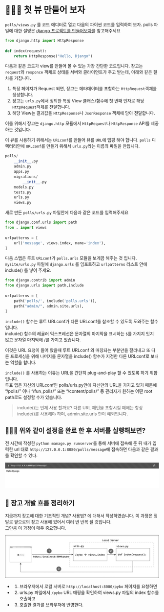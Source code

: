 # 🧑🏻‍💻 첫 뷰 만들어 보자

`polls/views.py` 를 코드 에디터로 열고 다음의 파이썬 코드를 입력하여 보자. polls 파일에 대한 설명은 <a href="https://github.com/ohyuchan123/Django-RoadMap/blob/master/%EC%9E%A5%EA%B3%A0%EC%9D%98%20%EA%B8%B0%EC%B4%88/django%20%ED%94%84%EB%A1%9C%EC%A0%9D%ED%8A%B8%EB%A5%BC%20%EB%A7%8C%EB%93%A4%EC%96%B4%EB%B3%B4%EC%9E%90.md#-%ED%94%84%EB%A1%9C%EC%A0%9D%ED%8A%B8-%EC%83%9D%EC%84%B1-%ED%95%B4%EB%B3%B4%EA%B8%B0">django 프로젝트를 만들어보자</a>를 참고해주세요

```python
from django.http import HttpResponse

def index(request):
    return HttpResponse("Hello, Django")
```

다음과 같은 코드가 view를 만들어 볼 수 있는 가장 간단한 코드입니다. 장고는 `request`와 `responce` 객체로 상태를 서버와 클라이언트가 주고 받는데, 아래와 같은 절차를 거칩니다.

1. 특정 페이지가 Request 되면, 장고는 메타데이터를 포함하는 `HttpRequest`객체를 생성합니다.
2. 장고는 `urls.py`에서 정의한 특정 View 클래스/함수에 첫 번째 인자로 해당 `HttpRequest`객체를 전달합니다.
3. 해당 View는 결과값을 `HttpResponse`나 `JsonResponse` 객체에 담아 전달합니다.

이를 위해서 장고는 `django.http` 모듈에서 `HttpRequest`나 `HttpResponse` API를 제공하는 것입니다.

이 뷰를 사용하기 위해서는 `URLconf`를 만들어 뷰를 `URL`에 맵핑 해야 합니다. `polls` 디렉터리안에 `URLconf`를 만들기 위해서 `urls.py`라는 이름의 파일을 만듭니다.

```python
polls/
    __init__.py
    admin.py
    apps.py
    migrations/
        __init__.py
    models.py
    tests.py
    urls.py
    views.py
```

새로 만든 `polls/urls.py` 파일안에 다음과 같은 코드를 입력해주세요

```python
from django.conf.urls import path
from . import views

urlpatterns = [
    url('message', views.index, name='index'),
]
```

다음 스탭은 루트 `URLconf`가 `polls.urls` 모듈을 보게끔 해주는 것 입니다. `mysite/urls.py` 파일에 `django.urls` 를 임포트하고 `urlpatterns` 리스트 안에 include() 를 넣어 주세요.

```python
from django.contrib import admin
from django.urls import path,include

urlpatterns = [
    path('polls/', include('polls.urls')),
    path("admin/", admin.site.urls),
]
```

`include()` 함수는 루트 URLconf가 다른 URLconf를 참조할 수 있도록 도와주는 함수입니다.  
include() 함수의 레귤러 익스프레션은 문자열의 마지막을 표시하는 `$`를 가지지 잇지 않고 문자열 마지막에 /를 가지고 있습니다.

이것은 URL 요청이 들어 왔을때 루트 URLconf 와 매칭되는 부분만을 잘라내고 또 다른 프로세싱을 위해 나머지를 문자열을 include() 함수가 지정한 다른 URLconf로 보내는 역할을 합니다.

`include()` 를 사용하는 이유는 URL을 간단히 plug-and-play 할 수 있도록 하기 위함입니다.  
투표 앱은 자신의 URLconf인 polls/urls.py안에 자신만의 URL을 가지고 있기 때문에 “/polls/” 이나 “/fun_polls/” 또는 “/content/polls/” 등 관리자가 원하는 어떤 root path로도 설정할 수가 있습니다.

> include()는 언제 사용 할까요?
> 다른 URL 패턴을 포함시킬 때에는 항상 include()를 사용해야 하며, admin.site.urls 만이 예외입니다.

## 🧑🏻‍💻 위와 같이 설정을 완료 한 후 서버를 실행해보면?

전 시간에 작성한 `python manage.py runserver`를 통해 서버에 접속해 준 뒤 내가 입력한 url 대로 `http://127.0.0.1:8080/polls/message`에 접속하면 다음과 같은 결과를 확인할 수 있다.

![Alt text](./img/결과%20사진.png)

## 💬 장고 개발 흐름 정리하기

지금까지 장고에 대한 기초적인 개념? 사용법? 에 대해서 작성하였습니다. 이 과정은 정말로 앞으로의 장고 사용에 있어서 여러 번 반복 될 것입니다.  
그만큼 이 과정이 매우 중요합니다.

![Alt text](./img/장고의%20흐름.png)

- 1. 브라우저에서 로컬 서버로 `http://localhost:8000/pybo` 페이지를 요청하면
- 2. urls.py 파일에서 `/pybo` URL 매핑을 확인하여 views.py 파일의 index 함수를 호출하고
- 3. 호출한 결과를 브라우저에 반영한다.
